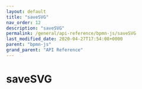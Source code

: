 ```yaml
---
layout: default
title: "saveSVG"
nav_order: 12
description: "saveSVG"
permalink: /general/api-reference/bpmn-js/saveSVG
last_modified_date: 2020-04-27T17:54:08+0000
parent: "bpmn-js"
grand_parent: "API Reference"
---
```


# saveSVG
